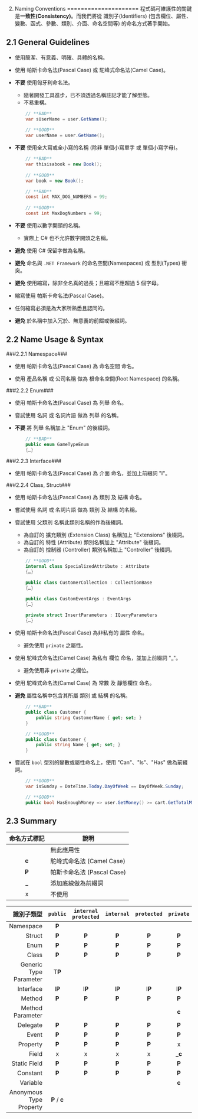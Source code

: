 2. Naming Conventions
=====================
程式碼可維護性的關鍵是**一致性(Consistency)**。而我們將從 識別子(Identifiers) (包含欄位、屬性、變數、函式、參數、類別、介面、命名空間等) 的命名方式著手開始。


2.1 General Guidelines
----------------------
- 使用簡潔、有意義、明確、具體的名稱。

- 使用 帕斯卡命名法(Pascal Case) 或 駝峰式命名法(Camel Case)。

- **不要** 使用匈牙利命名法。
    + 隨著開發工具進步，已不須透過名稱註記才能了解型態。
    + 不易重構。

    ```csharp
        // **BAD**
        var sUserName = user.GetName();
        
        // **GOOD**
        var userName = user.GetName();
    ```


- **不要** 使用全大寫或全小寫的名稱 (除非 單個小寫單字 或 單個小寫字母)。
    ```csharp
        // **BAD**
        var thisisabook = new Book();
        
        // **GOOD**
        var book = new Book();
    ```

    ```csharp
        // **BAD**
        const int MAX_DOG_NUMBERS = 99;
        
        // **GOOD**
        const int MaxDogNumbers = 99;
    ```


- **不要** 使用以數字開頭的名稱。
    + 實際上 C# 也不允許數字開頭之名稱。

- **避免** 使用 C# 保留字做為名稱。

- **避免** 命名與 `.NET Framework` 的命名空間(Namespaces) 或 型別(Types) 衝突。

- **避免** 使用縮寫，除非全名真的過長；且縮寫不應超過 5 個字母。

- 縮寫使用 帕斯卡命名法(Pascal Case)。

- 任何縮寫必須是為大家所熟悉且認同的。

- **避免** 於名稱中加入冗於、無意義的前餟或後綴詞。


2.2 Name Usage & Syntax
-----------------------
###2.2.1 Namespace###
- 使用 帕斯卡命名法(Pascal Case) 為 命名空間 命名。

- 使用 產品名稱 或 公司名稱 做為 根命名空間(Root Namespace) 的名稱。


###2.2.2 Enum###
- 使用 帕斯卡命名法(Pascal Case) 為 列舉 命名。

- 嘗試使用 名詞 或 名詞片語 做為 列舉 的名稱。

- **不要** 將 列舉 名稱加上 "Enum" 的後綴詞。
    ```csharp
        // **BAD**
        public enum GameTypeEnum
        {…}
    ```


###2.2.3 Interface###
- 使用 帕斯卡命名法(Pascal Case) 為 介面 命名，並加上前綴詞 "I"。


###2.2.4 Class, Struct###
- 使用 帕斯卡命名法(Pascal Case) 為 類別 及 結構 命名。

- 嘗試使用 名詞 或 名詞片語 做為 類別 及 結構 的名稱。

- 嘗試使用 父類別 名稱此類別名稱的作為後綴詞。
    + 為自訂的 擴充類別 (Extension Class) 名稱加上 "Extensions" 後綴詞。
    + 為自訂的 特性 (Attribute) 類別名稱加上 "Attribute" 後綴詞。
    + 為自訂的 控制器 (Controller) 類別名稱加上 "Controller" 後綴詞。

    ```csharp
        // **GOOD**
        internal class SpecializedAttribute : Attribute
        {…}

        public class CustomerCollection : CollectionBase
        {…}

        public class CustomEventArgs : EventArgs
        {…}
        
        private struct InsertParameters : IQueryParameters
        {…} 
    ```


- 使用 帕斯卡命名法(Pascal Case) 為非私有的 屬性 命名。
    + 避免使用 `private` 之屬性。

- 使用 駝峰式命名法(Camel Case) 為私有 欄位 命名，並加上前綴詞 "_"。
    + 避免使用非 `private` 之欄位。

- 使用 駝峰式命名法(Camel Case) 為 常數 及 靜態欄位 命名。

- **避免** 屬性名稱中包含其所屬 類別 或 結構 的名稱。
    ```csharp
        // **BAD**
        public class Customer {
            public string CustomerName { get; set; }
        }

        // **GOOD**
        public class Customer {
            public string Name { get; set; }
        }
    ```


- 嘗試在 `bool` 型別的變數或屬性命名上，使用 "Can"、"Is"、"Has" 做為前綴詞。
    ```csharp
        // **GOOD**
        var isSunday = DateTime.Today.DayOfWeek == DayOfWeek.Sunday;

        // **GOOD**
        public bool HasEnoughMoney => user.GetMoney() >= cart.GetTotalMoney();
    ```


2.3 Summary
-----------
| 命名方式標記 | 說明                      |
|:----------:|--------------------------|
|            | 無此應用性                 |
| **c**      | 駝峰式命名法 (Camel Case)  |
| **P**      | 帕斯卡命名法 (Pascal Case) |
| **_**      | 添加底線做為前綴詞          |
| x          | 不使用                    |

| 識別子類型                | `public`      | `internal protected` | `internal` | `protected` | `private` |
|------------------------:|:-------------:|:--------------------:|:-----------:|:----------:|:---------:|
| Namespace               | **P**         |                      |            |             |           |
| Struct                  | **P**         | **P**                | **P**      | **P**       | **P**     |
| Enum                    | **P**         | **P**                | **P**      | **P**       | **P**     |
| Class                   | **P**         | **P**                | **P**      | **P**       | **P**     |
| Generic Type Parameter  | T**P**        |                      |            |             |           |
| Interface               | I**P**        | I**P**               | I**P**     | I**P**      | I**P**    |
| Method                  | **P**         | **P**                | **P**      | **P**       | **P**     |
| Method Parameter        |               |                      |            |             | **c**     |
| Delegate                | **P**         | **P**                | **P**      | **P**       | **P**     |
| Event                   | **P**         | **P**                | **P**      | **P**       | **P**     |
| Property                | **P**         | **P**                | **P**      | **P**       | x         |
| Field                   | x             | x                    | x          | x           | **_c**    |
| Static Field            | **P**         | **P**                | **P**      | **P**       | **P**     |
| Constant                | **P**         | **P**                | **P**      | **P**       | **P**     |
| Variable                |               |                      |            |             | **c**     |
| Anonymous Type Property | **P** / **c** |                      |            |             |           |

